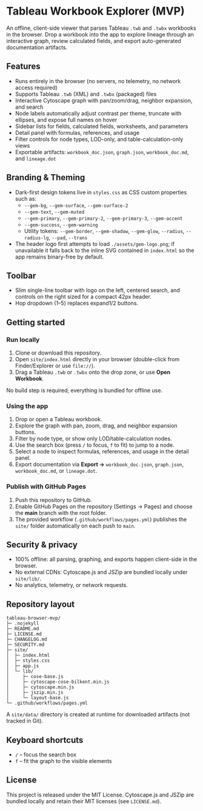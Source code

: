 # Tableau Workbook Explorer (MVP)

An offline, client-side viewer that parses Tableau `.twb` and `.twbx` workbooks in the browser. Drop a workbook into the app to explore lineage through an interactive graph, review calculated fields, and export auto-generated documentation artifacts.

## Features

- Runs entirely in the browser (no servers, no telemetry, no network access required)
- Supports Tableau `.twb` (XML) and `.twbx` (packaged) files
- Interactive Cytoscape graph with pan/zoom/drag, neighbor expansion, and search
- Node labels automatically adjust contrast per theme, truncate with ellipses, and expose full names on hover
- Sidebar lists for fields, calculated fields, worksheets, and parameters
- Detail panel with formulas, references, and usage
- Filter controls for node types, LOD-only, and table-calculation-only views
- Exportable artifacts: `workbook_doc.json`, `graph.json`, `workbook_doc.md`, and `lineage.dot`

## Branding & Theming

- Dark-first design tokens live in `styles.css` as CSS custom properties such as:
  - `--gem-bg`, `--gem-surface`, `--gem-surface-2`
  - `--gem-text`, `--gem-muted`
  - `--gem-primary`, `--gem-primary-2`, `--gem-primary-3`, `--gem-accent`
  - `--gem-success`, `--gem-warning`
  - Utility tokens: `--gem-border`, `--gem-shadow`, `--gem-glow`, `--radius`, `--radius-lg`, `--pad`, `--trans`
- The header logo first attempts to load `./assets/gem-logo.png`; if unavailable it falls back to the inline SVG contained in `index.html` so the app remains binary-free by default.

## Toolbar

- Slim single-line toolbar with logo on the left, centered search, and controls on the right sized for a compact 42px header.
- Hop dropdown (1–5) replaces expand1/2 buttons.

## Getting started

### Run locally

1. Clone or download this repository.
2. Open `site/index.html` directly in your browser (double-click from Finder/Explorer or use `file://`).
3. Drag a Tableau `.twb` or `.twbx` onto the drop zone, or use **Open Workbook**.

No build step is required; everything is bundled for offline use.

### Using the app

1. Drop or open a Tableau workbook.
2. Explore the graph with pan, zoom, drag, and neighbor expansion buttons.
3. Filter by node type, or show only LOD/table-calculation nodes.
4. Use the search box (press `/` to focus, `f` to fit) to jump to a node.
5. Select a node to inspect formulas, references, and usage in the detail panel.
6. Export documentation via **Export →** `workbook_doc.json`, `graph.json`, `workbook_doc.md`, or `lineage.dot`.

### Publish with GitHub Pages

1. Push this repository to GitHub.
2. Enable GitHub Pages on the repository (Settings → Pages) and choose the **main** branch with the root folder.
3. The provided workflow (`.github/workflows/pages.yml`) publishes the `site/` folder automatically on each push to `main`.

## Security & privacy

- 100% offline: all parsing, graphing, and exports happen client-side in the browser.
- No external CDNs: Cytoscape.js and JSZip are bundled locally under `site/lib/`.
- No analytics, telemetry, or network requests.

## Repository layout

```
tableau-browser-mvp/
├─ .nojekyll
├─ README.md
├─ LICENSE.md
├─ CHANGELOG.md
├─ SECURITY.md
├─ site/
│  ├─ index.html
│  ├─ styles.css
│  ├─ app.js
│  └─ lib/
│     ├─ cose-base.js
│     ├─ cytoscape-cose-bilkent.min.js
│     ├─ cytoscape.min.js
│     ├─ jszip.min.js
│     └─ layout-base.js
└─ .github/workflows/pages.yml
```

A `site/data/` directory is created at runtime for downloaded artifacts (not tracked in Git).

## Keyboard shortcuts

- `/` – focus the search box
- `f` – fit the graph to the visible elements

## License

This project is released under the MIT License. Cytoscape.js and JSZip are bundled locally and retain their MIT licenses (see `LICENSE.md`).
